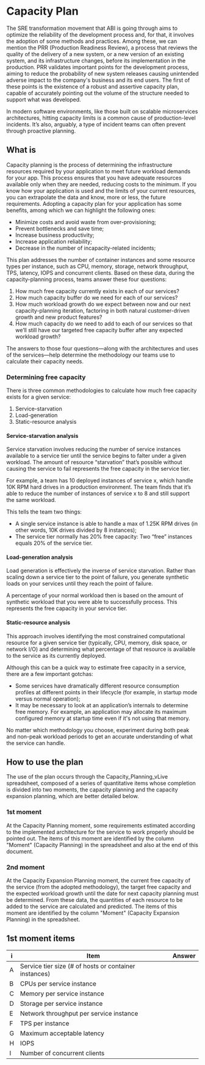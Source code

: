 # Capacity Plan

The SRE transformation movement that ABI is going through aims to optimize the reliability of the development process and, for that, it involves the adoption of some methods and practices. Among these, we can mention the PRR (Production Readiness Review), a process that reviews the quality of the delivery of a new system, or a new version of an existing system, and its infrastructure changes, before its implementation in the production. PRR validates important points for the development process, aiming to reduce the probability of new system releases causing unintended adverse impact to the company's business and its end users. The first of these points is the existence of a robust and assertive capacity plan, capable of accurately pointing out the volume of the structure needed to support what was developed.

In modern software environments, like those built on scalable microservices architectures, hitting capacity limits is a common cause of production-level incidents. It’s also, arguably, a type of incident teams can often prevent through proactive planning.

## What is
Capacity planning is the process of determining the infrastructure resources required by your application to meet future workload demands for your app. This process ensures that you have adequate resources available only when they are needed, reducing costs to the minimum. If you know how your application is used and the limits of your current resources, you can extrapolate the data and know, more or less, the future requirements. Adopting a capacity plan for your application has some benefits, among which we can highlight the following ones:

- Minimize costs and avoid waste from over-provisioning;
- Prevent bottlenecks and save time;
- Increase business productivity;
- Increase application reliability;
- Decrease in the number of incapacity-related incidents;

This plan addresses the number of container instances and some resource types per instance, such as CPU, memory, storage, network throughput, TPS, latency, IOPS and concurrent clients. Based on these data, during the capacity-planning process, teams answer these four questions:

1. How much free capacity currently exists in each of our services?
2. How much capacity buffer do we need for each of our services?
3. How much workload growth do we expect between now and our next capacity-planning iteration, factoring in both natural customer-driven growth and new product features?
4. How much capacity do we need to add to each of our services so that we’ll still have our targeted free capacity buffer after any expected workload growth?

The answers to those four questions—along with the architectures and uses of the services—help determine the methodology our teams use to calculate their capacity needs.

### Determining free capacity
There is three common methodologies to calculate how much free capacity exists for a given service:

1. Service-starvation
2. Load-generation
3. Static-resource analysis

#### Service-starvation analysis
Service starvation involves reducing the number of service instances available to a service tier until the service begins to falter under a given workload. The amount of resource “starvation” that’s possible without causing the service to fail represents the free capacity in the service tier.

For example, a team has 10 deployed instances of service x, which handle 10K RPM hard drives in a production environment. The team finds that it’s able to reduce the number of instances of service x to 8 and still support the same workload.

This tells the team two things:
- A single service instance is able to handle a max of 1.25K RPM drives (in other words, 10K drives divided by 8 instances);
- The service tier normally has 20% free capacity: Two “free” instances equals 20% of the service tier.

#### Load-generation analysis

Load generation is effectively the inverse of service starvation. Rather than scaling down a service tier to the point of failure, you generate synthetic loads on your services until they reach the point of failure.

A percentage of your normal workload then is based on the amount of synthetic workload that you were able to successfully process. This represents the free capacity in your service tier.

#### Static-resource analysis

This approach involves identifying the most constrained computational resource for a given service tier (typically, CPU, memory, disk space, or network I/O) and determining what percentage of that resource is available to the service as its currently deployed.

Although this can be a quick way to estimate free capacity in a service, there are a few important gotchas:

- Some services have dramatically different resource consumption profiles at different points in their lifecycle (for example, in startup mode versus normal operation);
- It may be necessary to look at an application’s internals to determine free memory. For example, an application may allocate its maximum configured memory at startup time even if it's not using that memory.

No matter which methodology you choose, experiment during both peak and non-peak workload periods to get an accurate understanding of what the service can handle.

## How to use the plan
The use of the plan occurs through the Capacity_Planning_vLive spreadsheet, composed of a series of quantitative items whose completion is divided into two moments, the capacity planning and the capacity expansion planning, which are better detailed below.

### 1st moment
At the Capacity Planning moment, some requirements estimated according to the implemented architecture for the service to work properly should be pointed out. The items of this moment are identified by the column "Moment" (Capacity Planning) in the spreadsheet and also at the end of this document.

### 2nd moment
At the Capacity Expansion Planning moment, the current free capacity of the service (from the adopted methodology), the target free capacity and the expected workload growth until the date for next capacity planning must be determined. From these data, the quantities of each resource to be added to the service are calculated and predicted. The items of this moment are identified by the column "Moment" (Capacity Expansion Planning) in the spreadsheet.

## 1st moment items

| i | Item                                                  | Answer |
| - | ----------------------------------------------------- | ------ |
| A | Service tier size (# of hosts or container instances) |        |
| B | CPUs per service instance                             |        |
| C | Memory per service instance                           |        |
| D | Storage per service instance                          |        |
| E | Network throughput per service instance               |        |
| F | TPS per instance                                      |        |
| G | Maximum acceptable latency                            |        |
| H | IOPS                                                  |        |
| I | Number of concurrent clients                          |        |


